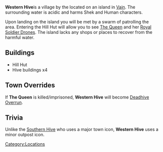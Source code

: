 **Western Hive**is a village by the [](Western_Hive.md) located on an island in
[Vain](Vain.md "wikilink"). The surrounding water is acidic and harms Shek
and Human characters.

Upon landing on the island you will be met by a swarm of [](Soldier_Drone.md) patrolling the area. Entering the Hill
Hut will allow you to see [The Queen](The_Queen.md "wikilink") and her
[Royal Soldier Drones](Royal_Soldier_Drone.md "wikilink"). The island lacks
any shops or places to recover from the harmful water.

## Buildings

- Hill Hut
- Hive buildings x4

## Town Overrides

If **The Queen** is killed/imprisoned, **Western Hive** will become
[Deadhive Overrun](Deadhive_Overrun.md "wikilink").

## Trivia

Unlike the [Southern Hive](Southern_Hive_(Location).md "wikilink") who uses
a major town icon, **Western Hive** uses a minor outpost icon.

[Category:Locations](Category:Locations "wikilink")